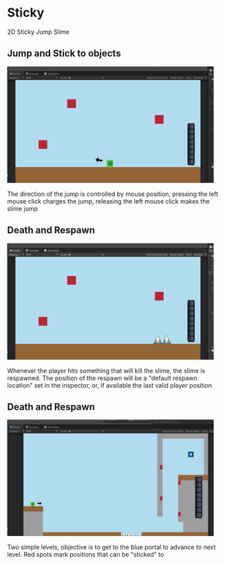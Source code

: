 # Sticky

2D Sticky Jump Slime


<h2>Jump and Stick to objects</h2>

![](Gif/Sticky_Jump.gif)

<p>The direction of the jump is controlled by mouse position, pressing the left mouse click charges the jump, releasing the left mouse click makes the slime jump</p>


<h2>Death and Respawn</h2>

![](Gif/Death_Respawn.gif)

<p>Whenever the player hits something that will kill the slime, the slime is respawned. The position of the respawn will be a "default respawn location" set in the inspector, or, if available the last valid player position</p>


<h2>Death and Respawn</h2>

![](Gif/level.gif)

<p>Two simple levels, objective is to get to the blue portal to advance to next level. Red spots mark positions that can be "sticked" to</p>
